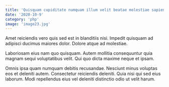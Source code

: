 ```yaml
---
title: 'Quisquam cupiditate numquam illum velit beatae molestiae sapiente.'
date: '2020-10-9'
category: 'php'
image: 'image23.jpg'
---
```


Amet reiciendis vero quis sed est in blanditiis nisi. Impedit quisquam ad adipisci ducimus maiores dolor. Dolore atque ad molestiae.
 Laboriosam eius nam quo quisquam. Autem mollitia consequuntur quia magnam sequi voluptatibus velit. Qui quo dicta maxime neque et ipsam.
 Omnis ipsa quam numquam debitis recusandae. Nesciunt minus voluptas eos et deleniti autem. Consectetur reiciendis deleniti. Quia nisi qui sed eius laborum. Modi repellendus eius vel deleniti distinctio odio ut velit harum.

